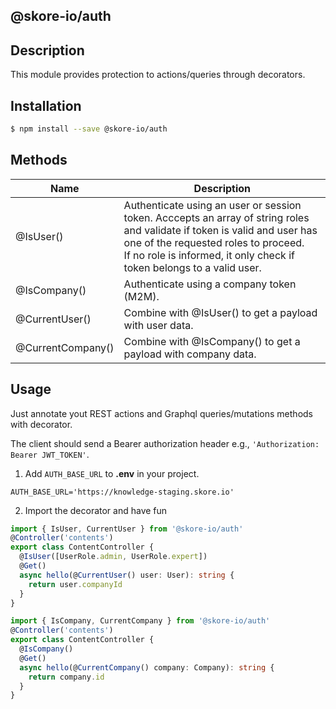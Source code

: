 ## @skore-io/auth

## Description

This module provides protection to actions/queries through decorators.

## Installation

```bash
$ npm install --save @skore-io/auth
```

## Methods

| Name              | Description                                                                                                                                                                                                                                    |
| ----------------- | ---------------------------------------------------------------------------------------------------------------------------------------------------------------------------------------------------------------------------------------------- |
| @IsUser()         | Authenticate using an user or session token. Acccepts an array of string roles and validate if token is valid and user has one of the requested roles to proceed. <br> If no role is informed, it only check if token belongs to a valid user. |
| @IsCompany()      | Authenticate using a company token (M2M).                                                                                                                                                                                                      |
| @CurrentUser()    | Combine with @IsUser() to get a payload with user data.                                                                                                                                                                                        |
| @CurrentCompany() | Combine with @IsCompany() to get a payload with company data.                                                                                                                                                                                  |

## Usage

Just annotate yout REST actions and Graphql queries/mutations methods with decorator.

The client should send a Bearer authorization header e.g., `'Authorization: Bearer JWT_TOKEN'`.

1. Add `AUTH_BASE_URL` to **.env** in your project.

```env
AUTH_BASE_URL='https://knowledge-staging.skore.io'
```

2. Import the decorator and have fun

```typescript
import { IsUser, CurrentUser } from '@skore-io/auth'
@Controller('contents')
export class ContentController {
  @IsUser([UserRole.admin, UserRole.expert])
  @Get()
  async hello(@CurrentUser() user: User): string {
    return user.companyId
  }
}
```

```typescript
import { IsCompany, CurrentCompany } from '@skore-io/auth'
@Controller('contents')
export class ContentController {
  @IsCompany()
  @Get()
  async hello(@CurrentCompany() company: Company): string {
    return company.id
  }
}
```
